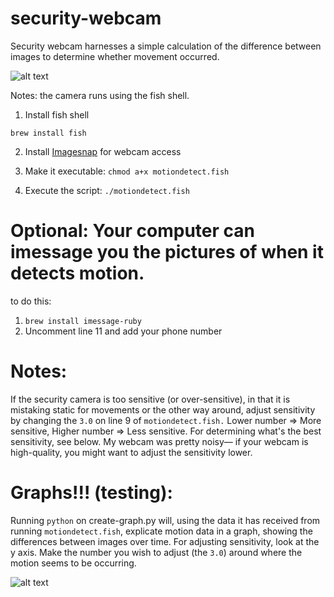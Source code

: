 # security-webcam

Security webcam harnesses a simple calculation of the difference between images to determine whether movement occurred.

![alt text](https://calhat.com/security-camera.png "The security camera detects a man fiddling on a computer")

Notes: the camera runs using the fish shell. 

1. Install fish shell

```brew install fish```

2. Install [Imagesnap](https://github.com/rharder/imagesnap) for webcam access

3. Make it executable: ```chmod a+x motiondetect.fish```

4. Execute the script: ```./motiondetect.fish```

# Optional: Your computer can imessage you the pictures of when it detects motion.
to do this:
1. ```brew install imessage-ruby```
2. Uncomment line 11 and add your phone number

# Notes:

If the security camera is too sensitive (or over-sensitive), in that it is mistaking static for movements or the other way around, adjust sensitivity by changing the ```3.0``` on line 9 of ```motiondetect.fish.``` Lower number => More sensitive, Higher number => Less sensitive. For determining what's the best sensitivity, see below. My webcam was pretty noisy— if your webcam is high-quality, you might want to adjust the sensitivity lower.

# Graphs!!! (testing):
Running ```python``` on create-graph.py will, using the data it has received from running ```motiondetect.fish```, explicate motion data in a graph, showing the differences between images over time. For adjusting sensitivity, look at the y axis. Make the number you wish to adjust (the ```3.0```) around where the motion seems to be occurring.

![alt text](https://calhat.com/graph.png "graph")